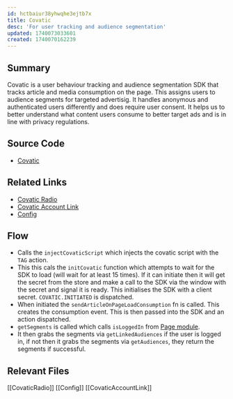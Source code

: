 ```yaml
---
id: hctbaiur38yhwqhe3ejtb7x
title: Covatic
desc: 'For user tracking and audience segmentation'
updated: 1740073033601
created: 1740070162239
---
```

## Summary
Covatic is a user behaviour tracking and audience segmentation SDK that tracks article and media consumption on the page. This assigns users to audience segments for targeted advertisig. It handles anonymous and authenticated users differently and does require user consent. It helps us to better understand what content users consume to better target ads and is in line with privacy regulations. 

## Source Code
- [Covatic](/ncu-ad-manager/src/Modules/Covatic/Covatic.ts)

## Related Links
- [Covatic Radio](/ncu-ad-manager/src/Modules/Covatic/CovaticRadio.ts)
- [Covatic Account Link](/ncu-ad-manager/src/Modules/Covatic/CovaticAccountLink.ts)
- [Config](/ncu-ad-manager/src/Modules/Config/Config.ts)

## Flow 
- Calls the `injectCovaticScript` which injects the covatic script with the `TAG` action.
- This this cals the `initCovatic` function which attempts to wait for the SDK to load (will wait for at least 15 times). If it can initiate then it will get the secret from the store and make a call to the SDK via the window with the secret and signal it is ready. This initialises the SDK with a client secret. `COVATIC.INITIATED` is dispatched. 
- When initiated the `sendArticleOnPageLoadConsumption` fn is called. This creates the consumption event. This is then passed into the SDK and an action dispatched. 
- `getSegments` is called which calls `isLoggedIn` from [Page module](/ncu-ad-manager/src/Utils/Page/Page.ts). 
- It then grabs the segments via `getLinkedAudiences` if the user is logged in, if not then it grabs the segments via `getAudiences`, they return the segments if successful. 

## Relevant Files
[[CovaticRadio]]
[[Config]]
[[CovaticAccountLink]]
